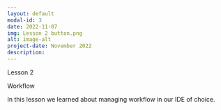 ```yaml
---
layout: default
modal-id: 3
date: 2022-11-07
img: Lesson 2 button.png
alt: image-alt
project-date: November 2022
description: 
---
```


Lesson 2

Workflow

In this lesson we learned about managing workflow in our IDE of choice.